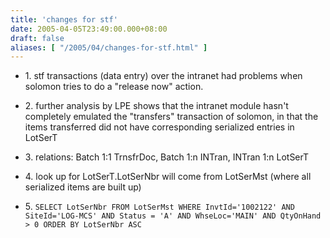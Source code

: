 ```yaml
---
title: 'changes for stf'
date: 2005-04-05T23:49:00.000+08:00
draft: false
aliases: [ "/2005/04/changes-for-stf.html" ]
---
```


  
*   1\. stf transactions (data entry) over the intranet had problems when solomon tries to do a "release now" action.
  
*   2\. further analysis by LPE shows that the intranet module hasn't completely emulated the "transfers" transaction of solomon, in that the items transferred did not have corresponding serialized entries in LotSerT
  
*   3\. relations: Batch 1:1 TrnsfrDoc, Batch 1:n INTran, INTran 1:n LotSerT
  
*   4\. look up for LotSerT.LotSerNbr will come from LotSerMst (where all serialized items are built up)
  
*   5\. `SELECT LotSerNbr FROM LotSerMst WHERE InvtId='1002122' AND SiteId='LOG-MCS' AND Status = 'A' AND WhseLoc='MAIN' AND QtyOnHand > 0 ORDER BY LotSerNbr ASC`